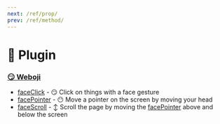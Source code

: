 ```yaml
---
next: /ref/prop/
prev: /ref/method/
---
```

# 🔌 Plugin

<!-- - [fingerPointer](/ref/plugin/fingerPointer) - [Handpose](/ref/model/handpose) Use your finger as if it were a laser pointer (it's a bit rough 😅) -->
<!-- ### [Handpose](/ref/model/handpose) / [Holistic](/ref/model/holistic)
- [handScroll](/ref/plugin/handScroll) - ✊ Close your hand to "grab" and scroll it up and down
- [palmPointer](/ref/plugin/palmPointer) - 🖐 Move a pointer on the screen by facing your palm towards it
- [pinchClick](/ref/plugin/pinchClick) - 👌 Pinch your thumb and index finger to click on things -->

### [😏 Weboji](/ref/model/weboji)
- [faceClick](/ref/plugin/faceClick) - 😏 Click on things with a face gesture
- [facePointer](/ref/plugin/facePointer) - 😶 Move a pointer on the screen by moving your head
- [faceScroll](/ref/plugin/faceScroll) - ↕ Scroll the page by moving the [facePointer](/ref/plugin/facePointer) above and below the screen